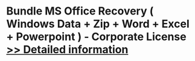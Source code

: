 # Bundle MS Office Recovery ( Windows Data + Zip + Word + Excel + Powerpoint ) - Corporate License<br />[>> Detailed information](https://secure.element5.com/esales/product.html?productid=300548368&affiliateid=200057808)